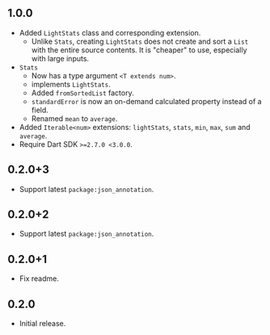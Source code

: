 ## 1.0.0

- Added `LightStats` class and corresponding extension.
  - Unlike `Stats`, creating `LightStats` does not create and sort a `List` with
    the entire source contents. It is "cheaper" to use, especially with large
    inputs.
- `Stats`
  - Now has a type argument `<T extends num>`.
  - implements `LightStats`.
  - Added `fromSortedList` factory.
  - `standardError` is now an on-demand calculated property instead of a
    field.
  - Renamed `mean` to `average`.
- Added `Iterable<num>` extensions: `lightStats`, `stats`, `min`, `max`, `sum`
  and `average`.
- Require Dart SDK `>=2.7.0 <3.0.0`.

## 0.2.0+3

- Support latest `package:json_annotation`.

## 0.2.0+2

- Support latest `package:json_annotation`.

## 0.2.0+1

- Fix readme.

## 0.2.0

- Initial release.
